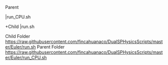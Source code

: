 Parent

|run_CPU.sh

+Child
  |run.sh


Child Folder
https://raw.githubusercontent.com/fincahuanaco/DualSPHysicsScripts/master/Euler/run.sh
Parent Folder
https://raw.githubusercontent.com/fincahuanaco/DualSPHysicsScripts/master/Euler/run_CPU.sh
